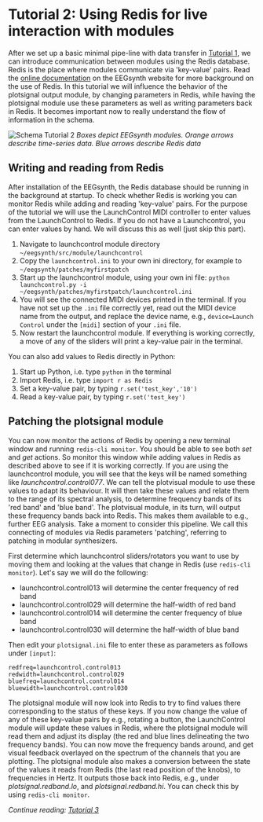 # Tutorial 2: Using Redis for live interaction with modules

After we set up a basic minimal pipe-line with data transfer in [Tutorial 1](tutorial1.md), we can introduce communication between modules using the Redis database. Redis is the place where modules communicate via 'key-value' pairs. Read the [online documentation](http://www.ouunpo.com/eegsynth/?page_id=514) on the EEGsynth website for more background on the use of Redis. In this tutorial we will influence the behavior of the plotsignal output module, by changing parameters in Redis, while having the plotsignal module use these parameters as well as writing parameters back in Redis. It becomes important now to really understand the flow of information in the schema.

![Schema Tutorial 2](figures/Tutorial2.png)
_Boxes depict EEGsynth modules. Orange arrows describe time-series data. Blue arrows describe Redis data_

## Writing and reading from Redis

After installation of the EEGsynth, the Redis database should be running in the background at startup. To check whether Redis is working you can monitor Redis while adding and reading 'key-value' pairs. For the purpose of the tutorial we will use the LaunchControl MIDI controller to enter values from the LaunchControl to Redis. If you do not have a Launchcontrol, you can enter values by hand. We will discuss this as well (just skip this part).

1. Navigate to launchcontrol module directory `~/eegsynth/src/module/launchcontrol`
2. Copy the `launchcontrol.ini` to your own ini directory, for example to `~/eegsynth/patches/myfirstpatch`
3. Start up the launchcontrol module, using your own ini file: `python launchcontrol.py -i ~/eegsynth/patches/myfirstpatch/launchcontrol.ini`
4. You will see the connected MIDI devices printed in the terminal. If you have not set up the `.ini` file correctly yet, read out the MIDI device name from the output, and replace the device name, e.g., `device=Launch Control` under the `[midi]` section of your `.ini` file.
5. Now restart the launchcontrol module. If everything is working correctly, a move of any of the sliders will print a key-value pair in the terminal.

You can also add values to Redis directly in Python:

1. Start up Python, i.e. type `python` in the terminal
2. Import Redis, i.e. type `import r as Redis`
3. Set a key-value pair, by typing `r.set('test_key','10')`
4. Read a key-value pair, by typing `r.set('test_key')`

## Patching the plotsignal module

You can now monitor the actions of Redis by opening a new terminal window and running `redis-cli monitor`.  You should be able to see both _set_ and _get_ actions. So monitor this window while adding values in Redis as described above to see if it is working correctly. If you are using the launchcontrol module, you will see that the keys will be named something like _launchcontrol.control077_.  We can tell the plotvisual module to use these values to adapt its behaviour. It will then take these values and relate them to the range of its spectral analysis, to determine frequency bands of its 'red band' and 'blue band'. The plotvisual module, in its turn, will output these frequency bands back into Redis. This makes them available to e.g., further EEG analysis. Take a moment to consider this pipeline. We call this connecting of modules via Redis parameters 'patching', referring to patching in modular synthesizers.

First determine which launchcontrol sliders/rotators you want to use by moving them and looking at the values that change in Redis (use `redis-cli monitor`). Let's say we will do the following:

- launchcontrol.control013 will determine the center frequency of red band
- launchcontrol.control029 will determine the half-width of red band
- launchcontrol.control014 will determine the center frequency of blue band
- launchcontrol.control030 will determine the half-width of blue band

Then edit your `plotsignal.ini` file to enter these as parameters as follows under `[input]`:

```
redfreq=launchcontrol.control013
redwidth=launchcontrol.control029
bluefreq=launchcontrol.control014
bluewidth=launchcontrol.control030
```

The plotsignal module will now look into Redis to try to find values there corresponding to the status of these keys.  If you now change the value of any of these key-value pairs by e.g., rotating a button, the LaunchControl module will update these values in Redis, where the plotsignal module will read them and adjust its display (the red and blue lines delineating the two frequency bands).  You can now move the frequency bands around, and get visual feedback overlayed on the spectrum of the channels that you are plotting. The plotsignal module also makes a conversion between the state of the values it reads from Redis (the last read position of the knobs), to frequencies in Hertz. It outputs those back into Redis, e.g., under _plotsignal.redband.lo_, and _plotsignal.redband.hi_. You can check this by using `redis-cli monitor`.

_Continue reading: [Tutorial 3](tutorial3.md)_
